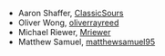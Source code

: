 - Aaron Shaffer, [ClassicSours](https://github.com/ClassicSours)
- Oliver Wong, [oliverrayreed](https://github.com/oliverrayreed)
- Michael Riewer, [Mriewer](https://github.com/Mriewer)
- Matthew Samuel, [matthewsamuel95](https://github.com/matthewsamuel95)

